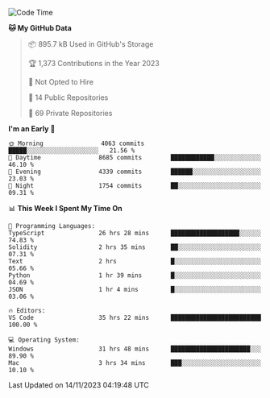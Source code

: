 <!--START_SECTION:waka-->
![Code Time](http://img.shields.io/badge/Code%20Time-4%2C879%20hrs%2037%20mins-blue)

**🐱 My GitHub Data** 

> 📦 895.7 kB Used in GitHub's Storage 
 > 
> 🏆 1,373 Contributions in the Year 2023
 > 
> 🚫 Not Opted to Hire
 > 
> 📜 14 Public Repositories 
 > 
> 🔑 69 Private Repositories 
 > 
**I'm an Early 🐤** 

```text
🌞 Morning                4063 commits        █████░░░░░░░░░░░░░░░░░░░░   21.56 % 
🌆 Daytime                8685 commits        ████████████░░░░░░░░░░░░░   46.10 % 
🌃 Evening                4339 commits        ██████░░░░░░░░░░░░░░░░░░░   23.03 % 
🌙 Night                  1754 commits        ██░░░░░░░░░░░░░░░░░░░░░░░   09.31 % 
```


📊 **This Week I Spent My Time On** 

```text
💬 Programming Languages: 
TypeScript               26 hrs 28 mins      ███████████████████░░░░░░   74.83 % 
Solidity                 2 hrs 35 mins       ██░░░░░░░░░░░░░░░░░░░░░░░   07.31 % 
Text                     2 hrs               █░░░░░░░░░░░░░░░░░░░░░░░░   05.66 % 
Python                   1 hr 39 mins        █░░░░░░░░░░░░░░░░░░░░░░░░   04.69 % 
JSON                     1 hr 4 mins         █░░░░░░░░░░░░░░░░░░░░░░░░   03.06 % 

🔥 Editors: 
VS Code                  35 hrs 22 mins      █████████████████████████   100.00 % 

💻 Operating System: 
Windows                  31 hrs 48 mins      ██████████████████████░░░   89.90 % 
Mac                      3 hrs 34 mins       ███░░░░░░░░░░░░░░░░░░░░░░   10.10 % 
```


 Last Updated on 14/11/2023 04:19:48 UTC
<!--END_SECTION:waka-->

